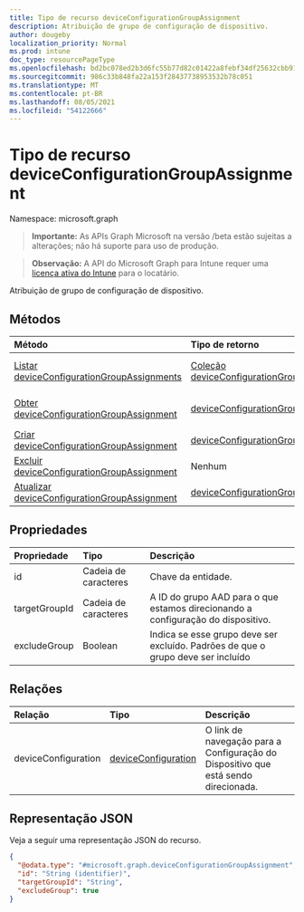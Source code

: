 ```yaml
---
title: Tipo de recurso deviceConfigurationGroupAssignment
description: Atribuição de grupo de configuração de dispositivo.
author: dougeby
localization_priority: Normal
ms.prod: intune
doc_type: resourcePageType
ms.openlocfilehash: bd2bc078ed2b3d6fc55b77d82c01422a8febf34df25632cbb91dd1c66f070522
ms.sourcegitcommit: 986c33b848fa22a153f28437738953532b78c051
ms.translationtype: MT
ms.contentlocale: pt-BR
ms.lasthandoff: 08/05/2021
ms.locfileid: "54122666"
---
```

# <a name="deviceconfigurationgroupassignment-resource-type"></a>Tipo de recurso deviceConfigurationGroupAssignment

Namespace: microsoft.graph

> **Importante:** As APIs Graph Microsoft na versão /beta estão sujeitas a alterações; não há suporte para uso de produção.

> **Observação:** A API do Microsoft Graph para Intune requer uma [licença ativa do Intune](https://go.microsoft.com/fwlink/?linkid=839381) para o locatário.

Atribuição de grupo de configuração de dispositivo.

## <a name="methods"></a>Métodos
|Método|Tipo de retorno|Descrição|
|:---|:---|:---|
|[Listar deviceConfigurationGroupAssignments](../api/intune-deviceconfig-deviceconfigurationgroupassignment-list.md)|[Coleção deviceConfigurationGroupAssignment](../resources/intune-deviceconfig-deviceconfigurationgroupassignment.md)|Listar propriedades e relações dos [objetos deviceConfigurationGroupAssignment.](../resources/intune-deviceconfig-deviceconfigurationgroupassignment.md)|
|[Obter deviceConfigurationGroupAssignment](../api/intune-deviceconfig-deviceconfigurationgroupassignment-get.md)|[deviceConfigurationGroupAssignment](../resources/intune-deviceconfig-deviceconfigurationgroupassignment.md)|Leia propriedades e relações do [objeto deviceConfigurationGroupAssignment.](../resources/intune-deviceconfig-deviceconfigurationgroupassignment.md)|
|[Criar deviceConfigurationGroupAssignment](../api/intune-deviceconfig-deviceconfigurationgroupassignment-create.md)|[deviceConfigurationGroupAssignment](../resources/intune-deviceconfig-deviceconfigurationgroupassignment.md)|Crie um novo [objeto deviceConfigurationGroupAssignment.](../resources/intune-deviceconfig-deviceconfigurationgroupassignment.md)|
|[Excluir deviceConfigurationGroupAssignment](../api/intune-deviceconfig-deviceconfigurationgroupassignment-delete.md)|Nenhum|Exclui um [deviceConfigurationGroupAssignment](../resources/intune-deviceconfig-deviceconfigurationgroupassignment.md).|
|[Atualizar deviceConfigurationGroupAssignment](../api/intune-deviceconfig-deviceconfigurationgroupassignment-update.md)|[deviceConfigurationGroupAssignment](../resources/intune-deviceconfig-deviceconfigurationgroupassignment.md)|Atualize as propriedades de [um objeto deviceConfigurationGroupAssignment.](../resources/intune-deviceconfig-deviceconfigurationgroupassignment.md)|

## <a name="properties"></a>Propriedades
|Propriedade|Tipo|Descrição|
|:---|:---|:---|
|id|Cadeia de caracteres|Chave da entidade.|
|targetGroupId|Cadeia de caracteres|A ID do grupo AAD para o que estamos direcionando a configuração do dispositivo.|
|excludeGroup|Boolean|Indica se esse grupo deve ser excluído. Padrões de que o grupo deve ser incluído|

## <a name="relationships"></a>Relações
|Relação|Tipo|Descrição|
|:---|:---|:---|
|deviceConfiguration|[deviceConfiguration](../resources/intune-shared-deviceconfiguration.md)|O link de navegação para a Configuração do Dispositivo que está sendo direcionada.|

## <a name="json-representation"></a>Representação JSON
Veja a seguir uma representação JSON do recurso.
<!-- {
  "blockType": "resource",
  "keyProperty": "id",
  "@odata.type": "microsoft.graph.deviceConfigurationGroupAssignment"
}
-->
``` json
{
  "@odata.type": "#microsoft.graph.deviceConfigurationGroupAssignment",
  "id": "String (identifier)",
  "targetGroupId": "String",
  "excludeGroup": true
}
```




